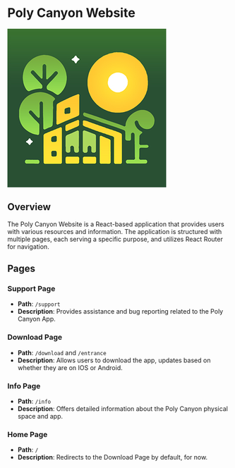 # Poly Canyon Website

![Poly Canyon Logo](src/assets/app360.jpg)

## Overview

The Poly Canyon Website is a React-based application that provides users with various resources and information. The application is structured with multiple pages, each serving a specific purpose, and utilizes React Router for navigation.

## Pages

### Support Page

- **Path**: `/support`
- **Description**: Provides assistance and bug reporting related to the Poly Canyon App.

### Download Page

- **Path**: `/download` and `/entrance`
- **Description**: Allows users to download the app, updates based on whether they are on IOS or Android.

### Info Page

- **Path**: `/info`
- **Description**: Offers detailed information about the Poly Canyon physical space and  app.

### Home Page

- **Path**: `/`
- **Description**: Redirects to the Download Page by default, for now.
